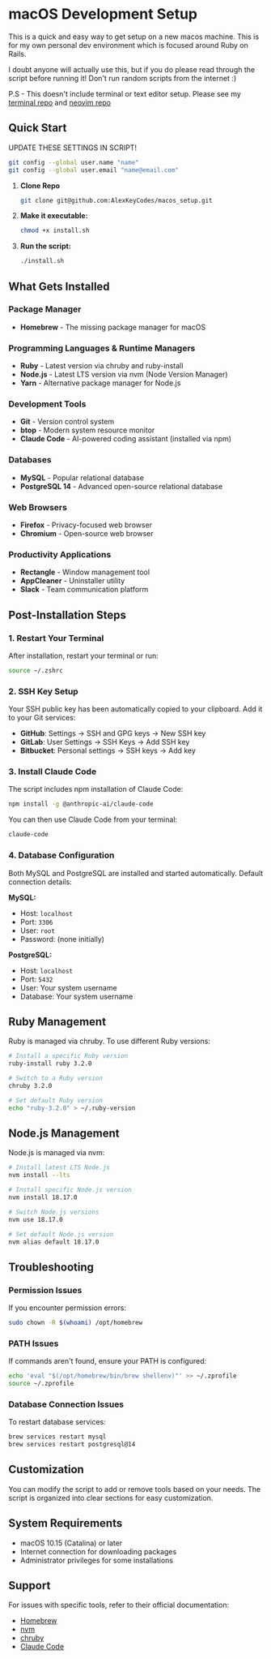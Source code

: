 # macOS Development Setup

This is a quick and easy way to get setup on a new macos machine. This is for my own personal dev environment which is focused around Ruby on Rails.

I doubt anyone will actually use this, but if you do please read through the script before running it! Don't run random scripts from the internet :)

P.S - This doesn't include terminal or text editor setup. Please see my [terminal repo](https://github.com/AlexKeyCodes/terminal) and [neovim repo](https://github.com/AlexKeyCodes/neovim)

## Quick Start

UPDATE THESE SETTINGS IN SCRIPT!
```bash
git config --global user.name "name"
git config --global user.email "name@email.com"
```

1. **Clone Repo**
   ```bash
   git clone git@github.com:AlexKeyCodes/macos_setup.git
   ```
2. **Make it executable:**
   ```bash
   chmod +x install.sh
   ```
3. **Run the script:**
   ```bash
   ./install.sh
   ```

## What Gets Installed

### Package Manager
- **Homebrew** - The missing package manager for macOS

### Programming Languages & Runtime Managers
- **Ruby** - Latest version via chruby and ruby-install
- **Node.js** - Latest LTS version via nvm (Node Version Manager)
- **Yarn** - Alternative package manager for Node.js

### Development Tools
- **Git** - Version control system
- **btop** - Modern system resource monitor
- **Claude Code** - AI-powered coding assistant (installed via npm)

### Databases
- **MySQL** - Popular relational database
- **PostgreSQL 14** - Advanced open-source relational database

### Web Browsers
- **Firefox** - Privacy-focused web browser
- **Chromium** - Open-source web browser

### Productivity Applications
- **Rectangle** - Window management tool
- **AppCleaner** - Uninstaller utility
- **Slack** - Team communication platform

## Post-Installation Steps

### 1. Restart Your Terminal
After installation, restart your terminal or run:
```bash
source ~/.zshrc
```

### 2. SSH Key Setup
Your SSH public key has been automatically copied to your clipboard. Add it to your Git services:

- **GitHub**: Settings → SSH and GPG keys → New SSH key
- **GitLab**: User Settings → SSH Keys → Add SSH key
- **Bitbucket**: Personal settings → SSH keys → Add key

### 3. Install Claude Code
The script includes npm installation of Claude Code:
```bash
npm install -g @anthropic-ai/claude-code
```

You can then use Claude Code from your terminal:
```bash
claude-code
```

### 4. Database Configuration
Both MySQL and PostgreSQL are installed and started automatically. Default connection details:

**MySQL:**
- Host: `localhost`
- Port: `3306`
- User: `root`
- Password: (none initially)

**PostgreSQL:**
- Host: `localhost`
- Port: `5432`
- User: Your system username
- Database: Your system username

## Ruby Management

Ruby is managed via chruby. To use different Ruby versions:

```bash
# Install a specific Ruby version
ruby-install ruby 3.2.0

# Switch to a Ruby version
chruby 3.2.0

# Set default Ruby version
echo "ruby-3.2.0" > ~/.ruby-version
```

## Node.js Management

Node.js is managed via nvm:

```bash
# Install latest LTS Node.js
nvm install --lts

# Install specific Node.js version
nvm install 18.17.0

# Switch Node.js versions
nvm use 18.17.0

# Set default Node.js version
nvm alias default 18.17.0
```

## Troubleshooting

### Permission Issues
If you encounter permission errors:
```bash
sudo chown -R $(whoami) /opt/homebrew
```

### PATH Issues
If commands aren't found, ensure your PATH is configured:
```bash
echo 'eval "$(/opt/homebrew/bin/brew shellenv)"' >> ~/.zprofile
source ~/.zprofile
```

### Database Connection Issues
To restart database services:
```bash
brew services restart mysql
brew services restart postgresql@14
```

## Customization

You can modify the script to add or remove tools based on your needs. The script is organized into clear sections for easy customization.

## System Requirements

- macOS 10.15 (Catalina) or later
- Internet connection for downloading packages
- Administrator privileges for some installations

## Support

For issues with specific tools, refer to their official documentation:
- [Homebrew](https://brew.sh/)
- [nvm](https://github.com/nvm-sh/nvm)
- [chruby](https://github.com/postmodern/chruby)
- [Claude Code](https://github.com/anthropics/claude-code)
